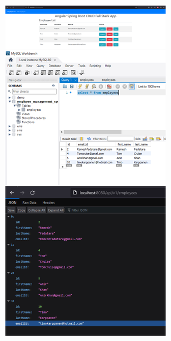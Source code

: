 ![PNG_1](https://github.com/TimoKarppanen1/Employee-management-software/blob/main/spring3.PNG)
![PNG_2](https://github.com/TimoKarppanen1/Employee-management-software/blob/main/spring2.PNG)
![PNG_3](https://github.com/TimoKarppanen1/Employee-management-software/blob/main/spring1.PNG)
